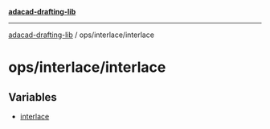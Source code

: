[**adacad-drafting-lib**](../../../README.md)

***

[adacad-drafting-lib](../../../modules.md) / ops/interlace/interlace

# ops/interlace/interlace

## Variables

- [interlace](variables/interlace.md)
